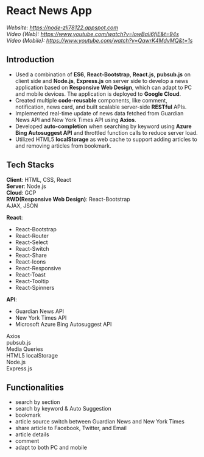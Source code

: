 # React News App

*Website:        https://node-zli78122.appspot.com*  
*Video (Web):    https://www.youtube.com/watch?v=IowBaIi6fjE&t=94s*  
*Video (Mobile): https://www.youtube.com/watch?v=QawrK4MdvMQ&t=1s*  

## Introduction
* Used a combination of **ES6**, **React-Bootstrap**, **React.js**, **pubsub.js** on client side and **Node.js**, **Express.js** on server side to develop a news application based on **Responsive Web Design**, which can adapt to PC and mobile devices. The application is deployed to **Google Cloud**.
* Created multiple **code-reusable** components, like comment, notification, news card, and built scalable server-side **RESTful** APIs.
* Implemented real-time update of news data fetched from Guardian News API and New York Times API using **Axios**.
* Developed **auto-completion** when searching by keyword using **Azure Bing Autosuggest API** and throttled function calls to reduce server load.
* Utilized HTML5 **localStorage** as web cache to support adding articles to and removing articles from bookmark.

## Tech Stacks
**Client**: HTML, CSS, React  
**Server**: Node.js  
**Cloud**: GCP  
**RWD(Responsive Web Design)**: React-Bootstrap  
AJAX, JSON  

**React**:  
* React-Bootstrap
* React-Router
* React-Select
* React-Switch
* React-Share
* React-Icons
* React-Responsive
* React-Toast
* React-Tooltip
* React-Spinners  

**API**:
* Guardian News API
* New York Times API
* Microsoft Azure Bing Autosuggest API  

Axios  
pubsub.js  
Media Queries  
HTML5 localStorage  
Node.js  
Express.js  

## Functionalities
* search by section
* search by keyword & Auto Suggestion
* bookmark
* article source switch between Guardian News and New York Times
* share article to Facebook, Twitter, and Email
* article details
* comment
* adapt to both PC and mobile
